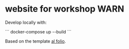 # website for workshop WARN

Develop locally with:

´´´
docker-compose up --build
´´´


Based on the template <a href="https://github.com/alshedivat/al-folio/" target="_blank">al folio</a>.
